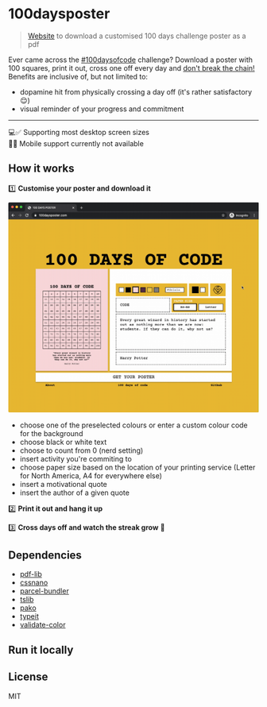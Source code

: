 # 100daysposter

> [Website](https://100daysposter.com/) to download a customised 100 days challenge poster as a pdf

Ever came across the [#100daysofcode](https://twitter.com/search?q=%23100daysofcode) challenge? Download a poster with 100 squares, print it out, cross one off every day and [don't break the chain!](https://blog.doist.com/dont-break-the-chain/) Benefits are inclusive of, but not limited to: 

- dopamine hit from physically crossing a day off (it's rather satisfactory 😌)
- visual reminder of your progress and commitment

* * *

💻✅ Supporting most desktop screen sizes  
📱🚫 Mobile support currently not available

## How it works
1️⃣ **Customise your poster and download it**

![](demo.gif) 

* choose one of the preselected colours or enter a custom colour code for the background
* choose black or white text
* choose to count from 0 (nerd setting)
* insert activity you're commiting to
* choose paper size based on the location of your printing service (Letter for North America, A4 for everywhere else)
* insert a motivational quote
* insert the author of a given quote 

2️⃣ **Print it out and hang it up**

3️⃣ **Cross days off and watch the streak grow** 💪
## Dependencies
* [pdf-lib](https://github.com/Hopding/pdf-lib)
* [cssnano](https://github.com/cssnano/cssnano)
* [parcel-bundler](https://github.com/parcel-bundler/parcel)
* [tslib](https://github.com/Microsoft/tslib)
* [pako](https://github.com/nodeca/pako)
* [typeit](https://github.com/alexmacarthur/typeit)
* [validate-color](https://github.com/dreamyguy/validate-color)

## Run it locally
## License
MIT


